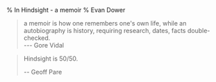 % In Hindsight - a memoir
% Evan Dower

> a memoir is how one remembers one's own life,
> while an autobiography is history,
> requiring research, dates, facts double-checked.  
> --- Gore Vidal

> Hindsight is 50/50.
>
> -- Geoff Pare
